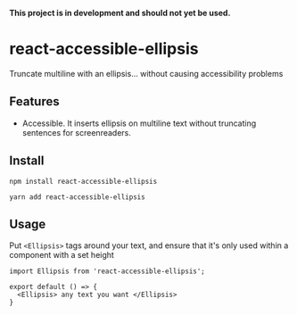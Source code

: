 **This project is in development and should not yet be used.**

# react-accessible-ellipsis
Truncate multiline with an ellipsis... without causing accessibility problems

## Features

* Accessible. It inserts ellipsis on multiline text without truncating sentences for screenreaders.

## Install

    npm install react-accessible-ellipsis

    yarn add react-accessible-ellipsis
    
## Usage

Put `<Ellipsis>` tags around your text, and ensure that it's only used within a component with a set height

    import Ellipsis from 'react-accessible-ellipsis';

    export default () => {
      <Ellipsis> any text you want </Ellipsis>
    }

